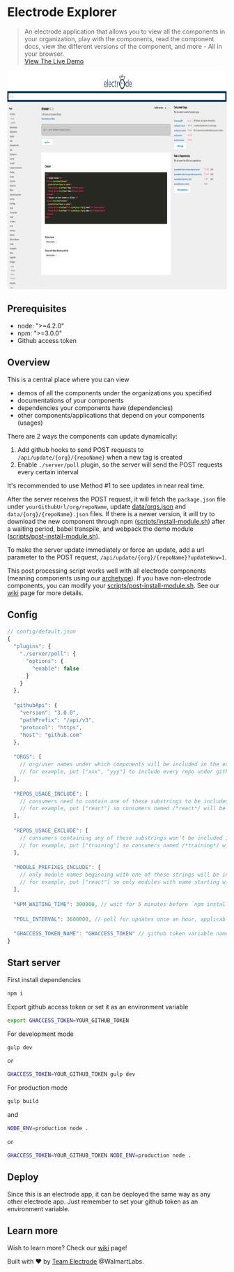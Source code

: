 Electrode Explorer
================

> An electrode application that allows you to view all the components in your organization, play with the components, read the component docs, view the different versions of the component, and more - All in your browser.  
[View The Live Demo](https://electrode-explorer.herokuapp.com/)

<img src="/data/screenshot.png" height="500px"/>

## Prerequisites

* node: ">=4.2.0"
* npm: ">=3.0.0"
* Github access token

## Overview

This is a central place where you can view

* demos of all the components under the organizations you specified
* documentations of your components
* dependencies your components have (dependencies)
* other components/applications that depend on your components (usages)

There are 2 ways the components can update dynamically:

1. Add github hooks to send POST requests to `/api/update/{org}/{repoName}` when a new tag is created
2. Enable `./server/poll` plugin, so the server will send the POST requests every certain interval

It's recommended to use Method #1 to see updates in near real time.

After the server receives the POST request, it will fetch the `package.json` file under `yourGithubUrl/org/repoName`,
update [data/orgs.json] and `data/{org}/{repoName}.json` files. If there is a newer version, it will try to download the
new component through npm ([scripts/install-module.sh]) after a waiting period, babel transpile, and webpack the demo module ([scripts/post-install-module.sh]).

To make the server update immediately or force an update, add a url parameter to the POST request, `/api/update/{org}/{repoName}?updateNow=1`.

This post processing script works well with all electrode components (meaning components using our [archetype]). If you have non-electrode components, you can modify your [scripts/post-install-module.sh]. See our [wiki] page for more details.

## Config

```js
// config/default.json
{
  "plugins": {
    "./server/poll": {
      "options": {
        "enable": false
      }
    }
  },

  "githubApi": {
    "version": "3.0.0",
    "pathPrefix": "/api/v3",
    "protocol": "https",
    "host": "github.com"
  },

  "ORGS": [
    // org/user names under which components will be included in the explorer
    // for example, put ["xxx", "yyy"] to include every repo under github.com/xxx and github.com/yyy
  ],

  "REPOS_USAGE_INCLUDE": [
    // consumers need to contain one of these substrings to be included in usages
    // for example, put ["react"] so consumers named /*react*/ will be included in usages
  ],

  "REPOS_USAGE_EXCLUDE": [
    // consumers containing any of these substrings won't be included in usages
    // for example, put ["training"] so consumers named /*training*/ will be excluded in usages
  ],

  "MODULE_PREFIXES_INCLUDE": [
    // only module names beginning with one of these strings will be included in dependencies
    // for example, put ["react"] so only modules with name starting with "react" will be included in dependencies
  ],

  "NPM_WAITING_TIME": 300000, // wait for 5 minutes before `npm install`

  "POLL_INTERVAL": 3600000, // poll for updates once an hour, applicable when you enable poll plugin

  "GHACCESS_TOKEN_NAME": "GHACCESS_TOKEN" // github token variable name, your token would be accessible via `process.env["GHACCESS_TOKEN"]`
}
```

## Start server

First install dependencies
```sh
npm i
```

Export github access token or set it as an environment variable
```sh
export GHACCESS_TOKEN=YOUR_GITHUB_TOKEN
```

For development mode
```sh
gulp dev
```
or
```sh
GHACCESS_TOKEN=YOUR_GITHUB_TOKEN gulp dev
```

For production mode
```sh
gulp build
```
and
```sh
NODE_ENV=production node .
```
or
```sh
GHACCESS_TOKEN=YOUR_GITHUB_TOKEN NODE_ENV=production node .
```

## Deploy

Since this is an electrode app, it can be deployed the same way as any other electrode app. Just remember to set your github token as an environment variable.

## Learn more

Wish to learn more? Check our [wiki] page!

Built with :heart: by [Team Electrode](https://github.com/orgs/electrode-io/people) @WalmartLabs.

[archetype]: https://github.com/electrode-io/electrode-archetype-react-component
[data/orgs.json]: https://github.com/electrode-io/electrode-explorer/blob/master/data/orgs.json
[scripts/install-module.sh]: https://github.com/electrode-io/electrode-explorer/blob/master/scripts/install-module.sh
[scripts/post-install-module.sh]: https://github.com/electrode-io/electrode-explorer/blob/master/scripts/post-install-module.sh
[wiki]: https://github.com/electrode-io/electrode-explorer/wiki


